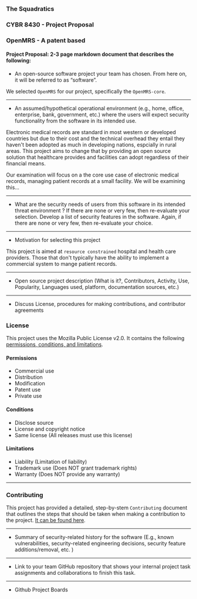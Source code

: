 ### The Squadratics
### CYBR 8430 - Project Proposal
### OpenMRS - A patent based

#### Project Proposal: 2-3 page markdown document that describes the following:

* An open-source software project your team has chosen. From here on, it will be referred to as “software”.

We selected `OpenMRS` for our project, specifically the `OpenMRS-core`.

---

* An assumed/hypothetical operational environment (e.g., home, office, enterprise, bank, government, etc.) where the users will expect security functionality from the software in its intended use.

Electronic medical records are standard in most western or developed countries but due to their cost and the technical overhead they entail they haven't been adopted	as much in developing nations, espcially in rural areas.  This project aims to change that by providing an open source solution that healthcare provides and facilities can adopt regardless of their financial means.

Our examination will focus on a the core use case of electronic medical records, managing patient records at a small facility. We will be examining this...

---

* What are the security needs of users from this software in its intended threat environment ? If there are none or very few, then re-evaluate your selection.
Develop a list of security features in the software. Again, if there are none or very few, then re-evaluate your choice.

---

* Motivation for selecting this project

This project is aimed at `resource constrained` hospital and health care providers. Those that don't typically have the ability to implement a commercial system to mange patient records.

---

* Open source project description (What is it?, Contributors, Activity, Use, Popularity, Languages used, platform, documentation sources, etc.)

---

* Discuss License, procedures for making contributions, and contributor agreements

### License

This project uses the Mozilla Public License v2.0.  It contains the following [permissions, conditions, and limitations](https://choosealicense.com/licenses/mpl-2.0/).

#### Permissions
* Commercial use
* Distribution
* Modification
* Patent use
* Private use

#### Conditions
* Disclose source
* License and copyright notice
* Same license (All releases must use this license)

#### Limitations
* Liability (Limitation of liability)
* Trademark use (Does NOT grant trademark rights)
* Warranty (Does NOT provide any warranty)

----

### Contributing

This project has provided a detailed, step-by-stem `Contributing` document that outlines the steps that should be taken when making a contribution to the project.  [It can be found here](https://github.com/openmrs/openmrs-core/blob/master/CONTRIBUTING.md).

----

* Summary of security-related history for the software (E.g., known vulnerabilities, security-related engineering decisions, security feature additions/removal, etc. )

---

* Link to your team GitHub repository that shows your internal project task assignments and collaborations to finish this task.

---

* Github Project Boards

